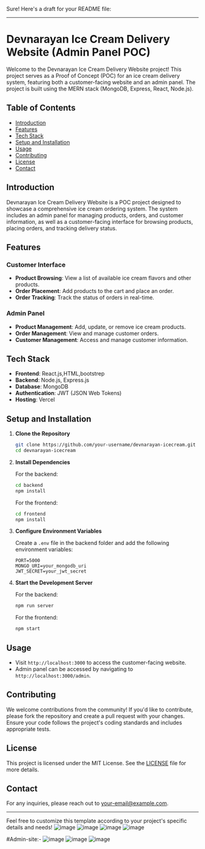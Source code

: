 Sure! Here's a draft for your README file:

---

# Devnarayan Ice Cream Delivery Website (Admin Panel POC)

Welcome to the Devnarayan Ice Cream Delivery Website project! This project serves as a Proof of Concept (POC) for an ice cream delivery system, featuring both a customer-facing website and an admin panel. The project is built using the MERN stack (MongoDB, Express, React, Node.js).

## Table of Contents

- [Introduction](#introduction)
- [Features](#features)
- [Tech Stack](#tech-stack)
- [Setup and Installation](#setup-and-installation)
- [Usage](#usage)
- [Contributing](#contributing)
- [License](#license)
- [Contact](#contact)

## Introduction

Devnarayan Ice Cream Delivery Website is a POC project designed to showcase a comprehensive ice cream ordering system. The system includes an admin panel for managing products, orders, and customer information, as well as a customer-facing interface for browsing products, placing orders, and tracking delivery status.

## Features

### Customer Interface

- **Product Browsing**: View a list of available ice cream flavors and other products.
- **Order Placement**: Add products to the cart and place an order.
- **Order Tracking**: Track the status of orders in real-time.

### Admin Panel

- **Product Management**: Add, update, or remove ice cream products.
- **Order Management**: View and manage customer orders.
- **Customer Management**: Access and manage customer information.

## Tech Stack

- **Frontend**: React.js,HTML,bootstrep
- **Backend**: Node.js, Express.js
- **Database**: MongoDB
- **Authentication**: JWT (JSON Web Tokens)
- **Hosting**:  Vercel

## Setup and Installation

1. **Clone the Repository**

   ```bash
   git clone https://github.com/your-username/devnarayan-icecream.git
   cd devnarayan-icecream
   ```

2. **Install Dependencies**

   For the backend:

   ```bash
   cd backend
   npm install
   ```

   For the frontend:

   ```bash
   cd frontend
   npm install
   ```

3. **Configure Environment Variables**

   Create a `.env` file in the backend folder and add the following environment variables:

   ```env
   PORT=5000
   MONGO_URI=your_mongodb_uri
   JWT_SECRET=your_jwt_secret
   ```

4. **Start the Development Server**

   For the backend:

   ```bash
   npm run server
   ```

   For the frontend:

   ```bash
   npm start
   ```

## Usage

- Visit `http://localhost:3000` to access the customer-facing website.
- Admin panel can be accessed by navigating to `http://localhost:3000/admin`.

## Contributing

We welcome contributions from the community! If you'd like to contribute, please fork the repository and create a pull request with your changes. Ensure your code follows the project's coding standards and includes appropriate tests.

## License

This project is licensed under the MIT License. See the [LICENSE](LICENSE) file for more details.

## Contact

For any inquiries, please reach out to [your-email@example.com](mailto:your-email@example.com).

---

Feel free to customize this template according to your project's specific details and needs!
 ![image](https://github.com/harshvardhan1212/DEVNARAYAN-WEBSITE/assets/114464402/ac42b43a-a207-4ca6-ad81-ece59ad8193d)
 ![image](https://github.com/harshvardhan1212/DEVNARAYAN-WEBSITE/assets/114464402/eb8ad38d-84df-4c82-9735-1faf9d8ee24b)
 ![image](https://github.com/user-attachments/assets/0e6ce64d-3e97-4f0e-a37d-79783ce87b41)
 ![image](https://github.com/user-attachments/assets/f69d90c6-9862-419b-85e5-9ea35c23f9c4)
 
 #Admin-site:-
 ![image](https://github.com/user-attachments/assets/3898cba4-4c09-4cde-a4e8-287ec603b331)
 ![image](https://github.com/user-attachments/assets/7366ad0e-7831-48b6-ab26-aeac8c96f7aa)
 ![image](https://github.com/user-attachments/assets/9fe9e5b0-dd2e-44d2-8f5f-695b51986dae)



 



 

